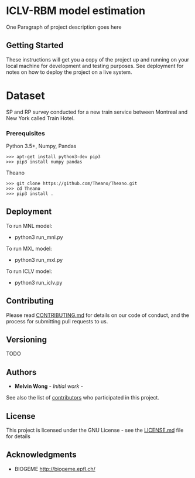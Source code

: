# ICLV-RBM model estimation

One Paragraph of project description goes here

## Getting Started

These instructions will get you a copy of the project up and running on your local machine for development and testing purposes. See deployment for notes on how to deploy the project on a live system.

# Dataset

SP and RP survey conducted for a new train service between Montreal and New York called Train Hotel.

### Prerequisites

Python 3.5+, Numpy, Pandas

```
>>> apt-get install python3-dev pip3
>>> pip3 install numpy pandas
```

Theano

```
>>> git clone https://github.com/Theano/Theano.git
>>> cd Theano
>>> pip3 install .
```

## Deployment

To run MNL model:
* python3 run_mnl.py

To run MXL model:
* python3 run_mxl.py

To run ICLV model:
* python3 run_iclv.py

## Contributing

Please read [CONTRIBUTING.md](CONTRIBUTING.md) for details on our code of conduct, and the process for submitting pull requests to us.

## Versioning

TODO

## Authors

* **Melvin Wong** - *Initial work* -

See also the list of [contributors](https://github.com/mwong009/iclv_rbm/contributors) who participated in this project.

## License

This project is licensed under the GNU License - see the [LICENSE.md](LICENSE.md) file for details

## Acknowledgments

* BIOGEME http://biogeme.epfl.ch/
